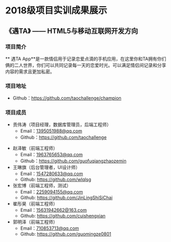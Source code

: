 ﻿#  ﻿﻿2018级项目实训成果展示

## 《遇TA》 —— HTML5与移动互联网开发方向

### 项目简介

** 遇TA App**是一款情侣用于记录恋爱点滴的手机应用，在这里你和TA拥有你们俩的二人世界，你们可以共同记录每一天的恋爱时光。可以满足情侣间记录和分享内容的需求且更加私密。



### 项目地址

- Github：https://github.com/taochallenge/champion

### 项目成员

* 贡伟涛（项目经理，数据库管理员，后端工程师）
  - Email：1395051988@qq.com
  - Github：https://github.com/taochallenge

- 赵泽敏（前端工程师）
  - Email：1963765653@qq.com
  - Github：https://github.com/guofuqiangzhaozemin
- 王琳旗（后台管理者，UI设计师）
  - Email：1547280633@qq.com
  - Github: https://github.com/wlqlsg
- 张宏博（前端工程师，测试）
  - Email：2259094155@qq.com
  - Github: https://github.com/JinLingShiSiChai
- 崔彤昊（前端工程师）
  - Email：15631942662@163.com
  - Github: https://github.com/cuishengxian
- 郭明泽（前端工程师）
  - Email：710853713@qq.com
  - Github: https://github.com/guomingze0801




